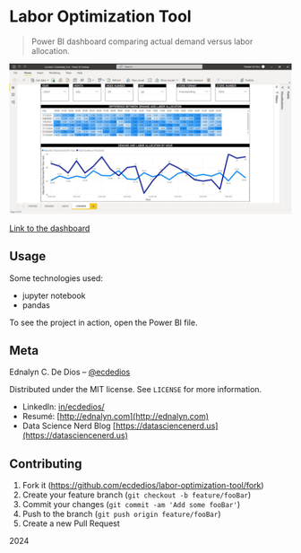 # Labor Optimization Tool

> Power BI dashboard comparing actual demand versus labor allocation.

![Power BI Dashboard](https://github.com/ecdedios/labor-optimization-tool/blob/main/screenshots/Screenshot%202024-07-09%20204439.jpg)

[Link to the dashboard](https://app.powerbi.com/view?r=eyJrIjoiNzc1N2YwZTItYzE3YS00OTVjLWIyMGEtM2UwMThhZTNmNTE1IiwidCI6IjAwZmI2OGUxLWQ5ZTktNGZiOC04MzdjLTNhMzcxMmYyZGNlYiJ9)

## Usage

Some technologies used:

- jupyter notebook
- pandas

To see the project in action, open the Power BI file.

## Meta

Ednalyn C. De Dios – [@ecdedios](https://github.com/ecdedios)

Distributed under the MIT license. See `LICENSE` for more information.

- LinkedIn: [in/ecdedios/](https://www.linkedin.com/in/ecdedios/)
- Resumé: [http://ednalyn.com](http://ednalyn.com)
- Data Science Nerd Blog [https://datasciencenerd.us](https://datasciencenerd.us)

## Contributing

1. Fork it (<https://github.com/ecdedios/labor-optimization-tool/fork>)
2. Create your feature branch (`git checkout -b feature/fooBar`)
3. Commit your changes (`git commit -am 'Add some fooBar'`)
4. Push to the branch (`git push origin feature/fooBar`)
5. Create a new Pull Request

2024
